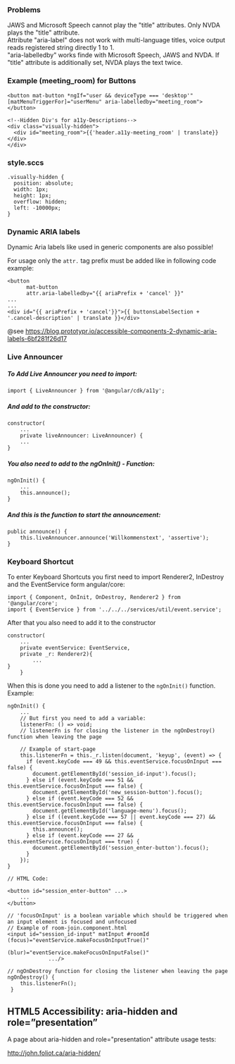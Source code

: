 ### Problems

JAWS and Microsoft Speech cannot play the "title" attributes. Only NVDA plays the "title" attribute.<br>
Attribute "aria-label" does not work with multi-language titles, voice output reads registered string directly 1 to 1.<br>
"aria-labelledby" works finde with Microsoft Speech, JAWS and NVDA. If "title" attribute is additionally set, NVDA plays the text twice.<br>

### Example (meeting_room) for Buttons

```
<button mat-button *ngIf="user && deviceType === 'desktop'" [matMenuTriggerFor]="userMenu" aria-labelledby="meeting_room"></button>

<!--Hidden Div's for a11y-Descriptions-->
<div class="visually-hidden">
  <div id="meeting_room">{{'header.a11y-meeting_room' | translate}}</div>
</div>
```

### style.sccs

```
.visually-hidden {
  position: absolute;
  width: 1px;
  height: 1px;
  overflow: hidden;
  left: -10000px;
}

```

### Dynamic ARIA labels

Dynamic Aria labels like used in generic components are also possible! 

For usage only the `attr.` tag prefix must be added like in following code example:

```
<button
      mat-button
      attr.aria-labelledby="{{ ariaPrefix + 'cancel' }}"
...
...
<div id="{{ ariaPrefix + 'cancel'}}">{{ buttonsLabelSection + '.cancel-description' | translate }}</div>
```


@see https://blog.prototypr.io/accessible-components-2-dynamic-aria-labels-6bf281f26d17


### Live Announcer

##### To Add Live Announcer you need to import:
``import { LiveAnnouncer } from '@angular/cdk/a11y';``

##### And add to the constructor:
```
constructor(
    ...
    private liveAnnouncer: LiveAnnouncer) { 
    ...
}
```

##### You also need to add to the ngOnInit() - Function:
```
ngOnInit() {
    ...
    this.announce();
}
```

##### And this is the function to start the announcement:
```
public announce() {
    this.liveAnnouncer.announce('Willkommenstext', 'assertive');
}
```

### Keyboard Shortcut
To enter Keyboard Shortcuts you first need to import Renderer2, InDestroy and the EventService form angular/core:
```
import { Component, OnInit, OnDestroy, Renderer2 } from '@angular/core';
import { EventService } from '../../../services/util/event.service';
```

After that you also need to add it to the constructor
```
constructor(
    ...
    private eventService: EventService,
    private _r: Renderer2){
        ...
}
    }
```

When this is done you need to add a listener to the ``ngOnInit()`` function.<br>
Example:
```
ngOnInit() {
    ...
    // But first you need to add a variable:
    listenerFn: () => void;
    // listenerFn is for closing the listener in the ngOnDestroy() function when leaving the page
    
    // Example of start-page 
    this.listenerFn = this._r.listen(document, 'keyup', (event) => {
      if (event.keyCode === 49 && this.eventService.focusOnInput === false) {
        document.getElementById('session_id-input').focus();
      } else if (event.keyCode === 51 && this.eventService.focusOnInput === false) {
        document.getElementById('new_session-button').focus();
      } else if (event.keyCode === 52 && this.eventService.focusOnInput === false) {
        document.getElementById('language-menu').focus();
      } else if ((event.keyCode === 57 || event.keyCode === 27) && this.eventService.focusOnInput === false) {
        this.announce();
      } else if (event.keyCode === 27 && this.eventService.focusOnInput === true) {
        document.getElementById('session_enter-button').focus();
      }
    });
}

// HTML Code:

<button id="session_enter-button" ...>
    ...
</button>

// 'focusOnInput' is a boolean variable which should be triggered when an input element is focused and unfocused
// Example of room-join.component.html
<input id="session_id-input" matInput #roomId   (focus)="eventService.makeFocusOnInputTrue()" 
                                                (blur)="eventService.makeFocusOnInputFalse()"
             .../>
             
// ngOnDestroy function for closing the listener when leaving the page
ngOnDestroy() {
    this.listenerFn();
 }
```

## HTML5 Accessibility: aria-hidden and role=”presentation”

A page about aria-hidden and role="presentation" attribute usage tests:

http://john.foliot.ca/aria-hidden/

